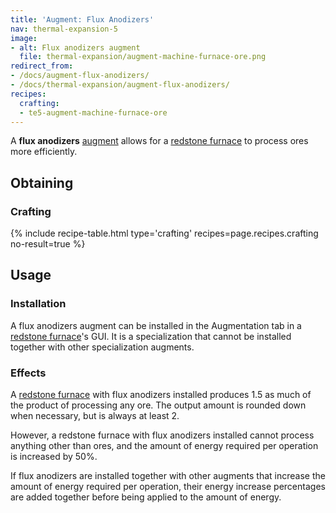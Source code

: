 ```yaml
---
title: 'Augment: Flux Anodizers'
nav: thermal-expansion-5
image:
- alt: Flux anodizers augment
  file: thermal-expansion/augment-machine-furnace-ore.png
redirect_from:
- /docs/augment-flux-anodizers/
- /docs/thermal-expansion/augment-flux-anodizers/
recipes:
  crafting:
  - te5-augment-machine-furnace-ore
---
```


A **flux anodizers** [augment](/docs/thermal-expansion-5/augments/) allows for a [redstone
furnace](/docs/thermal-expansion-5/redstone-furnace/) to process ores more efficiently.


Obtaining
---------

### Crafting
{% include recipe-table.html type='crafting' recipes=page.recipes.crafting no-result=true %}


Usage
-----

### Installation
A flux anodizers augment can be installed in the Augmentation tab in a [redstone
furnace](/docs/thermal-expansion-5/redstone-furnace/)'s GUI. It is a specialization that cannot be
installed together with other specialization augments.

### Effects
A [redstone furnace](/docs/thermal-expansion-5/redstone-furnace/) with flux anodizers installed
produces 1.5 as much of the product of processing any ore. The output amount is
rounded down when necessary, but is always at least 2.

However, a redstone furnace with flux anodizers installed cannot process
anything other than ores, and the amount of energy required per operation is
increased by 50%.

If flux anodizers are installed together with other augments that increase the
amount of energy required per operation, their energy increase percentages are
added together before being applied to the amount of energy.
